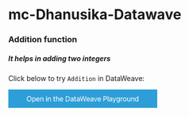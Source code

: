 # mc-Dhanusika-Datawave

### Addition function
##### It helps in adding two integers
Click below to try `Addition` in DataWeave:

<a href="https://dataweave.mulesoft.com/learn/playground?projectMethod=GHRepo&repo=/MuleCraft/mc-Dhanusika-Datawave&path=functions/addition"><img width="300" src="/image/dwplayground-button.png"></a>


